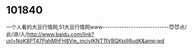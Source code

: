 # 101840
一个人看的大豆行情网,51大豆行情网www----------------------------😈😈点/此/进/入/http://www.baidu.com/link?url=NoK8PT47PahMhFH8Vie_jnciyIKNTTtVBQKpill6udK&amp;wd
